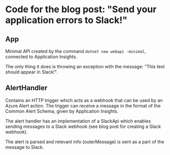 # Code for the blog post: "Send your application errors to Slack!"

## App
Minimal API created by the command `dotnet new webapi -minimal`, connected to Application Insights.

The only thing it does is throwing an exception with the message: "This text should appear in Slack!".


## AlertHandler
Contains an HTTP trigger which acts as a webhook that can be used by an Azure Alert action.
The trigger can receive a message in the format of the Common Alert Schema, given by Application Insights.

The alert handler has an implementation of a SlackApi which enables sending messages to a Slack webhook (see blog post for creating a Slack webhook).

The alert is parsed and relevant info (outerMessage) is sent as a part of the message to Slack.